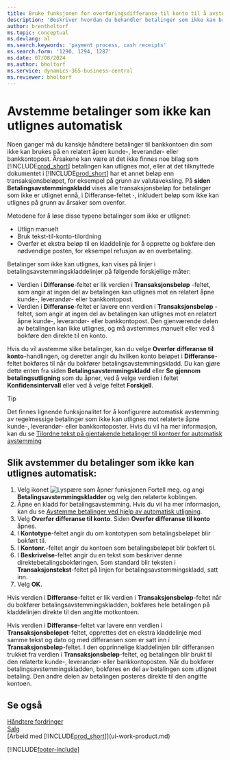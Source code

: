 ```yaml
---
title: Bruke funksjonen for overføringsdifferanse til konto til å avstemme betalinger
description: 'Beskriver hvordan du behandler betalinger som ikke kan brukes på et dokument, for eksempel når en valutakurs fører til at beløp avviker.'
author: brentholtorf
ms.topic: conceptual
ms.devlang: al
ms.search.keywords: 'payment process, cash receipts'
ms.search.form: '1290, 1294, 1287'
ms.date: 07/08/2024
ms.author: bholtorf
ms.service: dynamics-365-business-central
ms.reviewer: bholtorf
---
```

# Avstemme betalinger som ikke kan utlignes automatisk
Noen ganger må du kanskje håndtere betalinger til bankkontoen din som ikke kan brukes på en relatert åpen kunde-, leverandør- eller bankkontopost. Årsakene kan være at det ikke finnes noe bilag som [!INCLUDE[prod_short](includes/prod_short.md)] betalingen kan utlignes mot, eller at det tilknyttede dokumentet i [!INCLUDE[prod_short](includes/prod_short.md)] har et annet beløp enn transaksjonsbeløpet, for eksempel på grunn av valutaveksling. På **siden Betalingsavstemmingskladd** vises alle transaksjonsbeløp for betalinger som ikke er utlignet ennå, i Differanse-feltet **·**, inkludert beløp som ikke kan utlignes på grunn av årsaker som ovenfor.

Metodene for å løse disse typene betalinger som ikke er utlignet:
* Utlign manuelt
* Bruk tekst-til-konto-tilordning
* Overfør et ekstra beløp til en kladdelinje for å opprette og bokføre den nødvendige posten, for eksempel refusjon av en overbetaling.

Betalinger som ikke kan utlignes, kan vises på linjer i betalingsavstemmingskladdelinjer på følgende forskjellige måter:

* Verdien i **Differanse**-feltet er lik verdien i **Transaksjonsbeløp** -feltet, som angir at ingen del av betalingen kan utlignes mot en relatert åpne kunde-, leverandør- eller bankkontopost.
* Verdien i **Differanse**-feltet er lavere enn verdien i **Transaksjonsbeløp** -feltet, som angir at ingen del av betalingen kan utlignes mot en relatert åpne kunde-, leverandør- eller bankkontopost. Den gjenværende delen av betalingen kan ikke utlignes, og må avstemmes manuelt eller ved å bokføre den direkte til en konto.

Hvis du vil avstemme slike betalinger, kan du velge **Overfør differanse til konto**-handlingen, og deretter angir du hvilken konto beløpet i **Differanse**-feltet bokføres til når du bokfører betalingsavstemmingskladd. Du kan gjøre dette enten fra siden **Betalingsavstemmingskladd** eller **Se gjennom betalingsutligning** som du åpner, ved å velge verdien i feltet **Konfidensintervall** eller ved å velge feltet **Forskjell**.

> [!TIP]  
>   Det finnes lignende funksjonalitet for å konfigurere automatisk avstemming av regelmessige betalinger som ikke kan utlignes mot relaterte åpne kunde-, leverandør- eller bankkontoposter. Hvis du vil ha mer informasjon, kan du se [Tilordne tekst på gjentakende betalinger til kontoer for automatisk avstemming](receivables-how-map-text-recurring-payments-accounts-auto-reconcilliation.md)

## Slik avstemmer du betalinger som ikke kan utlignes automatisk:
1. Velg ikonet ![Lyspære som åpner funksjonen Fortell meg.](media/ui-search/search_small.png "Fortell hva du vil gjøre") og angi **Betalingsavstemmingskladder** og velg den relaterte koblingen.
2. Åpne en kladd for betalingsavstemming. Hvis du vil ha mer informasjon, kan du se [Avstemme betalinger ved hjelp av automatisk utligning](receivables-how-reconcile-payments-auto-application.md).
3. Velg **Overfør differanse til konto**. Siden **Overfør differanse til konto** åpnes.
4. I **Kontotype**-feltet angir du om kontotypen som betalingsbeløpet blir bokført til.
5. I **Kontonr.**-feltet angir du kontoen som betalingsbeløpet blir bokført til.
6. I **Beskrivelse**-feltet angir du en tekst som beskriver denne direktebetalingsbokføringen. Som standard blir teksten i **Transaksjonstekst**-feltet på linjen for betalingsavstemmingskladd, satt inn.
7. Velg **OK**.

Hvis verdien i **Differanse**-feltet er lik verdien i **Transaksjonsbeløp**-feltet når du bokfører betalingsavstemmingskladden, bokføres hele betalingen på kladdelinjen direkte til den angitte motkontoen.

Hvis verdien i **Differanse**-feltet var lavere enn verdien i **Transaksjonsbeløpet**-feltet, opprettes det en ekstra kladdelinje med samme tekst og dato og med differansen som er satt inn i **Transaksjonsbeløp**-feltet. I den opprinnelige kladdelinjen blir differansen trukket fra verdien i **Transaksjonsbeløp**-feltet, og betalingen blir brukt til den relaterte kunde-, leverandør- eller bankkontoposten. Når du bokfører betalingsavstemmingskladden, bokføres en del av betalingen som utlignet betaling. Den andre delen av betalingen posteres direkte til den angitte kontoen.

## Se også
[Håndtere fordringer](receivables-manage-receivables.md)  
[Salg](sales-manage-sales.md)  
[Arbeid med [!INCLUDE[prod_short](includes/prod_short.md)]](ui-work-product.md)


[!INCLUDE[footer-include](includes/footer-banner.md)]